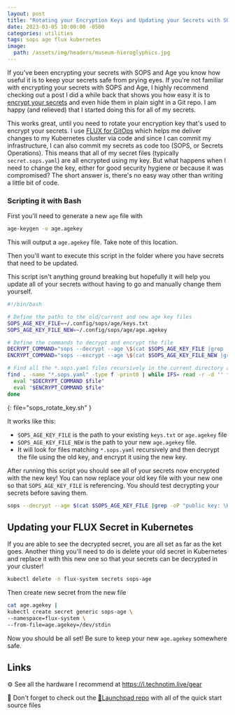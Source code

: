 ```yaml
---
layout: post
title: "Rotating your Encryption Keys and Updating your Secrets with SOPS"
date: 2023-03-05 10:00:00 -0500
categories: utilities
tags: sops age flux kubernetes
image:
  path: /assets/img/headers/museum-hieroglyphics.jpg
---
```


If you've been encrypting your secrets with SOPS and Age you know how useful it is to keep your secrets safe from prying eyes. If you're not familiar with encrypting your secrets with SOPS and Age, I highly recommend checking out a post I did a while back that shows you how easy it is to [encrypt your secrets](/posts/secret-encryption-sops) and even hide them in plain sight in a Git repo.  I am happy (and relieved) that I started doing this for all of my secrets.

This works great, until you need to rotate your encryption key that's used to encrypt your secrets. I use [FLUX for GitOps](/posts/flux-devops-gitops) which helps me deliver changes to my Kubernetes cluster via code and since I can commit my infrastructure, I can also commit my secrets as code too (SOPS, or Secrets Operations).  This means that all of my secret files (typically `secret.sops.yaml`) are all encrypted using my key.  But what happens when I need to change the key, either for good security hygiene or because it was compromised?  The short answer is, there's no easy way other than writing a little bit of code.

### Scripting it with Bash

First you'll need to generate a new `age` file with

```bash
age-keygen -o age.agekey
```

This will output a `age.agekey` file.  Take note of this location.

Then you'll want to execute this script in the folder where you have secrets that need to be updated.

This script isn't anything ground breaking but hopefully it will help you update all of your secrets without having to go and manually change them yourself.

```bash
#!/bin/bash

# Define the paths to the old/current and new age key files
SOPS_AGE_KEY_FILE=~/.config/sops/age/keys.txt
SOPS_AGE_KEY_FILE_NEW=~/.config/sops/age/age.agekey

# Define the commands to decrypt and encrypt the file
DECRYPT_COMMAND="sops --decrypt --age \$(cat $SOPS_AGE_KEY_FILE |grep -oP \"public key: \K(.*)\") --encrypted-regex '^(data|stringData)$' --in-place"
ENCRYPT_COMMAND="sops --encrypt --age \$(cat $SOPS_AGE_KEY_FILE_NEW |grep -oP \"public key: \K(.*)\") --encrypted-regex '^(data|stringData)$' --in-place"

# Find all the *.sops.yaml files recursively in the current directory and apply the decrypt and encrypt commands to them
find . -name "*.sops.yaml" -type f -print0 | while IFS= read -r -d '' file; do
  eval "$DECRYPT_COMMAND $file"
  eval "$ENCRYPT_COMMAND $file"
done
```
{: file="sops_rotate_key.sh" }

It works like this:

- `SOPS_AGE_KEY_FILE` is the path to your existing `keys.txt` or `age.agekey` file
- `SOPS_AGE_KEY_FILE_NEW` is the path to your new `age.agekey` file.
- It will look for files matching `*.sops.yaml` recursively and then decrypt the file using the old key, and encrypt it using the new key.

After running this script you should see all of your secrets now encrypted with the new key! You can now replace your old key file with your new one so that `SOPS_AGE_KEY_FILE` is referencing. You should test decrypting your secrets before saving them.

```bash
sops --decrypt --age $(cat $SOPS_AGE_KEY_FILE |grep -oP "public key: \K(.*)") --encrypted-regex '^(data|stringData)$' secret.sops.yaml
```

## Updating your FLUX Secret in Kubernetes

If you are able to see the decrypted secret, you are all set as far as the ket goes.  Another thing you'll need to do is delete your old secret in Kubernetes and replace it with this new one so that your secrets can be decrypted in your cluster!

```bash
kubectl delete -n flux-system secrets sops-age
```

Then create new secret from the new file

```bash
cat age.agekey |
kubectl create secret generic sops-age \
--namespace=flux-system \
--from-file=age.agekey=/dev/stdin
```

Now you should be all set!  Be sure to keep your new `age.agekey` somewhere safe.

## Links

⚙️ See all the hardware I recommend at <https://l.technotim.live/gear>

🚀 Don't forget to check out the [🚀Launchpad repo](https://l.technotim.live/quick-start) with all of the quick start source files
